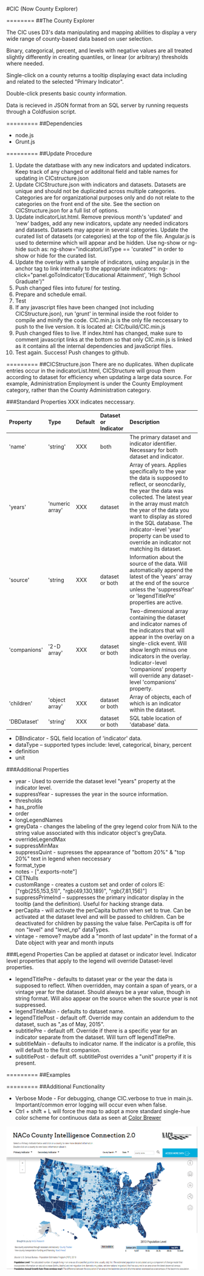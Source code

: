 #CIC (Now County Explorer)

========
##The County Explorer

The CIC uses D3's data manipulating and mapping abilities to display a very wide range of county-based data based on user selection.

Binary, categorical, percent, and levels with negative values are all treated slightly differently in creating quantiles, or linear (or arbitrary) thresholds where needed.

Single-click on a county returns a tooltip displaying exact data including and related to the selected "Primary Indicator".

Double-click presents basic county information.

Data is recieved in JSON format from an SQL server by running requests through a Coldfusion script.

=========
##Dependencies
- node.js
- Grunt.js

=========
##Update Procedure
1. Update the datatbase with any new indicators and updated indicators.  Keep track of any changed or additonal field and table names for updating in CICstructure.json
2. Update CICStructure.json with indicators and datasets.  Datasets are unique and should not be duplicated across multiple categories.  Categories are for organizational purposes only and do not relate to the categories on the front end of the site.  See the section on CICStructure.json for a full list of options.
3. Update indicatorList.html.  Remove previous month's 'updated' and 'new' badges, add any new indicators, update any needed indicators and datasets.  Datasets may appear in several categories.  Update the curated list of datasets (or categories) at the top of the file.  Angular.js is used to determine which will appear and be hidden.  Use ng-show or ng-hide such as: ng-show="indicatorListType == 'curated'" in order to show or hide for the curated list.
4. Update the overlay with a sample of indicators, using angular.js in the anchor tag to link internally to the appropriate indicators: ng-click="panel.goToIndicator('Educational Attainment', 'High School Graduate')"
5. Push changed files into future/ for testing.
6. Prepare and schedule email.
7. Test
8. If any javascript files have been changed (not including CICStructure.json), run 'grunt' in terminal inside the root folder to compile and minify the code.  CIC.min.js is the only file neccessary to push to the live version.  It is located at: CIC/build/CIC.min.js
9. Push changed files to live.  If index.html has changed, make sure to comment javascript links at the bottom so that only CIC.min.js is linked as it contains all the internal dependencies and javaScript files.
10. Test again.  Success!  Push changes to github.

=========
##CICStructure.json 
There are no duplicates.  When duplicate entries occur in the indicatorList.html, CICStructure will group them according to dataset for efficiency when updating a large data source.  For example, Administration Employment is under the County Employment category, rather than the County Administration category.

###Standard Properties
XXX indicates neccessary.

| Property          | Type            | Default | Dataset or Indicator |  Description  |
| :---------------- | :-------------- | :------ | :------------------- | :------------ |
| 'name'            | 'string'        | XXX     | both                 | The primary dataset and indicator identifier. Necessary for both dataset and indicator. |
| 'years'           | 'numeric array' | XXX     | dataset              | Array of years. Applies specifically to the year the data is supposed to reflect, or seoncdarily, the year the data was collected.  The latest year in the array must match the year of the data you want to display as stored in the SQL database.  The indicator-level 'year' property can be used to override an indicator not matching its dataset. |
| 'source'          | 'string         | XXX     | dataset or both      | Information about the source of the data.  Will automatically append the latest of the 'years' array at the end of the source unless the 'suppressYear' or 'legendTitlePre' properties are active. |
| 'companions'      | '2-D array'     | XXX     | dataset or both      | Two-dimensional array containing the dataset and indicator names of the indicators that will appear in the overlay on a single-click event.  Will show length minus one indicators in the overlay.  Indicator-level 'companions' property will override any dataset-level 'companions' property. |
| 'children'        | 'object array'  | XXX     | dataset or both      | Array of objects, each of which is an indicator within the dataset. |
| 'DBDataset'       | 'string'        | XXX     | dataset or both      | SQL table location of 'database' data. |

- DBIndicator - SQL field location of 'indicator' data.
- dataType – supported types include: level, categorical, binary, percent
- definition
- unit

###Additional Properties
- year - Used to override the dataset level "years" property at the indicator level.
- suppressYear - supresses the year in the source information.
- thresholds
- has_profile
- order
- longLegendNames
- greyData - changes the labeling of the grey legend color from N/A to the string value associated with this indicator object's greyData.
- overrideLegendMax
- suppressMinMax
- suppressQuint - supresses the appearance of "bottom 20%" & "top 20%" text in legend when neccessary
- format_type
- notes - [".exports-note"]
- CETNulls
- customRange - creates a custom set and order of colors IE: ["rgb(255,153,51)", "rgb(49,130,189)", "rgb(7,81,156)"]
- suppressPrimeInd – suppresses the primary indicator display in the tooltip (and the definition).  Useful for hacking strange data.
- perCapita - will activate the perCapita button when set to true.  Can be activated at the dataset level and will be passed to children.  Can be deactivated for children by passing the value false.  PerCapita is off for non "level" and "level_np" dataTypes.
- vintage - remove? maybe add a "month of last update" in the format of a Date object with year and month inputs

###Legend Properties
Can be applied at dataset or indicator level. Indicator level properties that apply to the legend will override Dataset-level properties.
- legendTitlePre - defaults to dataset year or the year the data is supposed to reflect. When overridden, may contain a span of years, or a vintage year for the dataset.  Should always be a year value, though in string format.  Will also appear on the source when the source year is not suppressed.
- legendTitleMain - defaults to dataset name.
- legendTitlePost - default off.  Override may contain an addendum to the dataset, such as ",as of May, 2015".
- subtitlePre - default off.  Override if there is a specific year for an indicator separate from the dataset.  Will turn off legendTitlePre.
- subtitleMain - defaults to indicator name.  If the indicator is a profile, this will default to the first companion.
- subtitlePost - default off. subtitlePost overrides a "unit" property if it is present.

=========
##Examples

=========
##Additional Functionality
- Verbose Mode - For debugging, change CIC.verbose to true in main.js.  Important/common error logging will occur even when false.
- Ctrl + shift + L will force the map to adopt a more standard single-hue color scheme for continuous data as seen at [Color Brewer](www.colorbrewer2.org)

![Single-hue colors](/img/CICThumb_IPad_oldColors.png)

